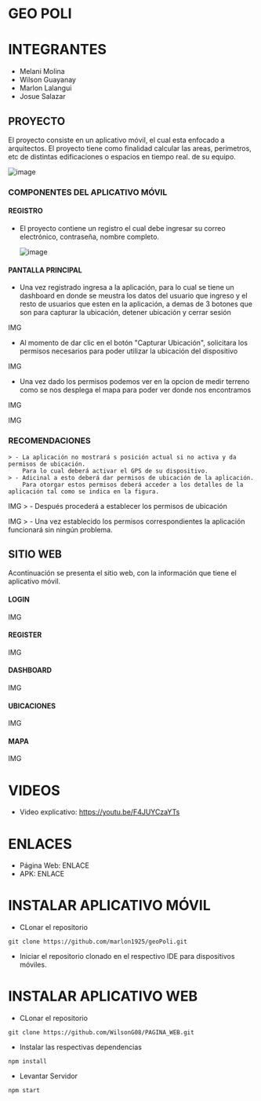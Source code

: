 # GEO POLI
# INTEGRANTES
- Melani Molina
- Wilson Guayanay
- Marlon Lalangui
- Josue Salazar
## PROYECTO
El proyecto consiste en un aplicativo móvil, el cual esta enfocado a arquitectos. El proyecto tiene como finalidad calcular las areas, perimetros, etc de distintas edificaciones o espacios en tiempo real. 
de su equipo.

![image](https://github.com/marlon1925/geoPoli/assets/117754219/9d6c8d50-a912-49c6-8a35-d400305128b5)


### COMPONENTES DEL APLICATIVO MÓVIL
#### REGISTRO
- El proyecto contiene un registro el cual debe ingresar su correo electrónico, contraseña, nombre completo.

    ![image](https://github.com/marlon1925/geoPoli/assets/117754219/1b582fcb-57ef-4abc-9859-c6f14490497b)

    

#### PANTALLA PRINCIPAL
- Una vez registrado ingresa a la aplicación, para lo cual se tiene un dashboard en donde se meustra los datos del usuario que ingreso y el resto de usuarios que esten en la aplicación, a demas de 3 botones que son para capturar la ubicación, detener ubicación y cerrar sesión

IMG
- Al momento de dar clic en el botón "Capturar Ubicación", solicitara los permisos necesarios para poder utilizar la ubicación del dispositivo

IMG

- Una vez dado los permisos podemos ver en la opcion de medir terreno como se nos desplega el mapa para poder ver donde nos encontramos

IMG
    
    
IMG

### RECOMENDACIONES
    > - La aplicación no mostrará s posición actual si no activa y da permisos de ubicación. 
        Para lo cual deberá activar el GPS de su dispositivo.
    > - Adicinal a esto deberá dar permisos de ubicación de la aplicación.
        Para otorgar estos permisos deberá acceder a los detalles de la aplicación tal como se indica en la figura.
        
IMG
    > - Después procederá a establecer los permisos de ubicación
    
IMG
    > - Una vez establecido los permisos correspondientes la aplicación funcionará sin ningún problema.

## SITIO WEB
Acontinuación se presenta el sitio web, con la información que tiene el aplicativo móvil.
#### LOGIN
IMG

#### REGISTER
IMG
#### DASHBOARD
IMG
#### UBICACIONES 
IMG

#### MAPA
IMG


# VIDEOS
- Video explicativo: https://youtu.be/F4JUYCzaYTs

# ENLACES
- Página Web: ENLACE
- APK: ENLACE

# INSTALAR APLICATIVO MÓVIL 
- CLonar el repositorio
```
git clone https://github.com/marlon1925/geoPoli.git
```
- Iniciar el repositorio clonado en el respectivo IDE para dispositivos móviles.

# INSTALAR APLICATIVO WEB
- CLonar el repositorio
```
git clone https://github.com/WilsonG08/PAGINA_WEB.git
```
- Instalar las respectivas dependencias
```
npm install
```
- Levantar Servidor
```
npm start
```
